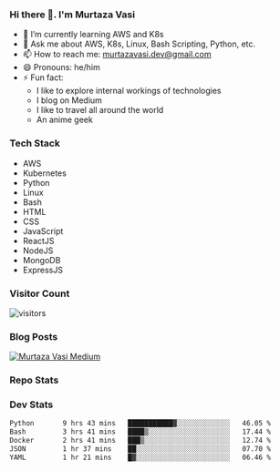 ### Hi there 👋. I'm Murtaza Vasi

- 🌱 I’m currently learning AWS and K8s
- 💬 Ask me about AWS, K8s, Linux, Bash Scripting, Python, etc.
- 📫 How to reach me: murtazavasi.dev@gmail.com
- 😄 Pronouns: he/him
- ⚡ Fun fact:
  - I like to explore internal workings of technologies
  - I blog on Medium
  - I like to travel all around the world
  - An anime geek

### Tech Stack

- AWS
- Kubernetes
- Python
- Linux
- Bash
- HTML
- CSS
- JavaScript
- ReactJS
- NodeJS
- MongoDB
- ExpressJS

### Visitor Count

![visitors](https://visitor-badge.glitch.me/badge?page_id=murtazavasi.visitor-badge&left_color=green&right_color=red)

### Blog Posts

[![Murtaza Vasi Medium](https://github-readme-medium.vercel.app/?username=murtazavasi.dev&limit=3)](https://medium.com/@murtazavasi.dev)

### Repo Stats

### Dev Stats

<!--START_SECTION:waka-->

```txt
Python       9 hrs 43 mins   ███████████▓░░░░░░░░░░░░░   46.05 %
Bash         3 hrs 41 mins   ████▒░░░░░░░░░░░░░░░░░░░░   17.44 %
Docker       2 hrs 41 mins   ███▒░░░░░░░░░░░░░░░░░░░░░   12.74 %
JSON         1 hr 37 mins    ██░░░░░░░░░░░░░░░░░░░░░░░   07.70 %
YAML         1 hr 21 mins    █▓░░░░░░░░░░░░░░░░░░░░░░░   06.46 %
```

<!--END_SECTION:waka-->
